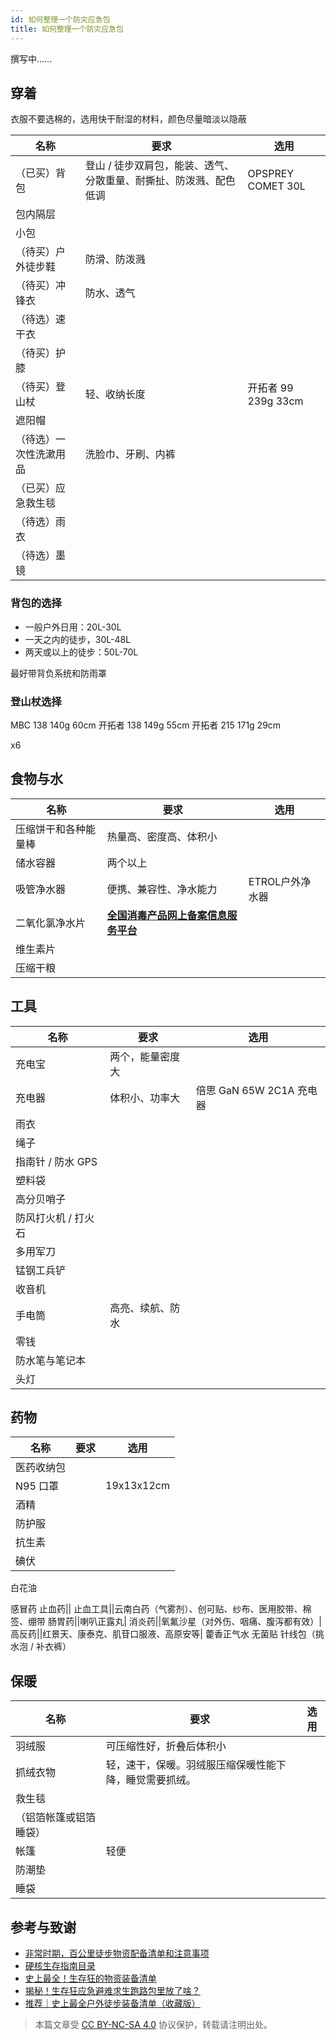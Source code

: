 ```yaml
---
id: 如何整理一个防灾应急包
title: 如何整理一个防灾应急包
---
```


撰写中……

## 穿着

衣服不要选棉的，选用快干耐湿的材料，颜色尽量暗淡以隐蔽

|名称|要求|选用|
|-|-|-|
|（已买）背包|登山 / 徒步双肩包，能装、透气、分散重量、耐撕扯、防泼溅、配色低调|OPSPREY COMET 30L|
|包内隔层|||
|小包|||
|（待买）户外徒步鞋|防滑、防泼溅||
|（待买）冲锋衣|防水、透气||
|（待选）速干衣|||
|（待买）护膝|||
|（待买）登山杖|轻、收纳长度|开拓者 99 239g 33cm|
|遮阳帽|||
|（待选）一次性洗漱用品|洗脸巾、牙刷、内裤||
|（已买）应急救生毯|||
|（待选）雨衣|||
|（待选）墨镜|||

### 背包的选择

- 一般户外日用：20L-30L
- 一天之内的徒步，30L-48L
- 两天或以上的徒步：50L-70L

最好带背负系统和防雨罩

### 登山杖选择

MBC   138 140g 60cm
开拓者 138 149g 55cm
开拓者 215 171g 29cm

x6

## 食物与水

|名称|要求|选用|
|-|-|-|
|压缩饼干和各种能量棒|热量高、密度高、体积小||
|储水容器|两个以上||
|吸管净水器|便携、兼容性、净水能力|ETROL户外净水器|
|二氧化氯净水片|[**全国消毒产品网上备案信息服务平台**](https://credit.jdzx.net.cn/xdcp/loginPage.do?vsite=)||
|维生素片|||
|压缩干粮|||

## 工具

|名称|要求|选用|
|-|-|-|
|  充电宝     |    两个，能量密度大   |       |
|  充电器     |   体积小、功率大    |   倍思 GaN 65W 2C1A 充电器    |
|   雨衣    |       |       |
| 绳子 |       |       |
| 指南针 / 防水 GPS |       |       |
| 塑料袋 |       |       |
| 高分贝哨子 |       |       |
| 防风打火机 / 打火石 |       |       |
| 多用军刀 |       |       |
| 锰钢工兵铲 |       |       |
| 收音机 |       |       |
| 手电筒| 高亮、续航、防水||
|零钱|||
|防水笔与笔记本|||
|头灯|||

## 药物

|名称|要求|选用|
|-|-|-|
|医药收纳包|||
| N95 口罩 |       |   19x13x12cm    |
| 酒精 |       |       |
| 防护服 |       |       |
| 抗生素 |       |       |
| 碘伏 |       |       |

白花油

感冒药
止血药||
止血工具||云南白药（气雾剂）、创可贴、纱布、医用胶带、棉签、绷带
肠胃药||喇叭正露丸|
消炎药||氧氟沙星（对外伤、咽痛、腹泻都有效）|
高反药||红景天、康泰克、肌苷口服液、高原安等|
藿香正气水
无菌贴
针线包（挑水泡 / 补衣裤）

## 保暖

|名称|要求|选用|
|-|-|-|
| 羽绒服| 可压缩性好，折叠后体积小||
| 抓绒衣物| 轻，速干，保暖。羽绒服压缩保暖性能下降，睡觉需要抓绒。||
| 救生毯 |       |       |
| （铝箔帐篷或铝箔睡袋） |       |       |
|帐篷|轻便||
|防潮垫|||
|睡袋|||

## 参考与致谢

- [非常时期，百公里徒步物资配备清单和注意事项](https://mp.weixin.qq.com/s/ysga1BXDQpRVofHTjlkqXg)
- [硬核生存指南目录](https://mp.weixin.qq.com/s/aahMSKVbSoc8Z9GzIOGTHA)
- [史上最全！生存狂的物资装备清单](https://mp.weixin.qq.com/s?__biz=MzU3MjU0Njc4NA==&mid=2247483690&idx=1&sn=b7e99bbab3f0b9797d4b1a4f3f148ec8&chksm=fcce0aa5cbb983b3226cc6ef0c90846ce47d86cf72427de22bea313992df826d3d57cc35354c&scene=21#wechat_redirect)
- [揭秘！生存狂应急避难求生跑路包里放了啥？](https://zhuanlan.zhihu.com/p/141610739)
- [推荐｜史上最全户外徒步装备清单（收藏版）](https://zhuanlan.zhihu.com/p/86673389)

> 本篇文章受 [CC BY-NC-SA 4.0](https://creativecommons.org/licenses/by/4.0/deed.zh) 协议保护，转载请注明出处。
